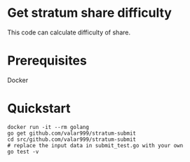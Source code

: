 # Get stratum share difficulty

This code can calculate difficulty of share.

# Prerequisites

Docker

# Quickstart

```console
docker run -it --rm golang
go get github.com/valar999/stratum-submit
cd src/github.com/valar999/stratum-submit
# replace the input data in submit_test.go with your own
go test -v
```
